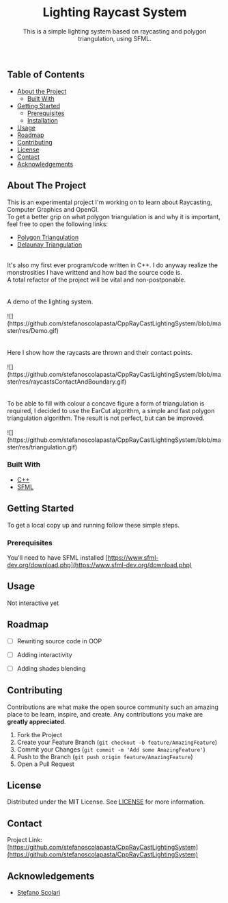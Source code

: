 
<!-- PROJECT LOGO -->
<br />
<p align="center">

  <h1 align="center">Lighting Raycast System</h1>

  <p align="center">
    This is a simple lighting system based on raycasting and polygon triangulation, using SFML.
    <br />
    <br />
    <br />
  </p>
</p>



<!-- TABLE OF CONTENTS -->
## Table of Contents

* [About the Project](#about-the-project)
  * [Built With](#built-with)
* [Getting Started](#getting-started)
  * [Prerequisites](#prerequisites)
  * [Installation](#installation)
* [Usage](#usage)
* [Roadmap](#roadmap)
* [Contributing](#contributing)
* [License](#license)
* [Contact](#contact)
* [Acknowledgements](#acknowledgements)


<!-- ABOUT THE PROJECT -->
## About The Project

This is an experimental project I'm working on to learn about Raycasting, Computer Graphics and OpenGl.
<br />
To get a better grip on what polygon triangulation is and why it is important, feel free to open the following links:
* [Polygon Triangulation](https://en.wikipedia.org/wiki/Polygon_triangulation)
* [Delaunay Triangulation](https://en.wikipedia.org/wiki/Delaunay_triangulation)
<br />
It's also my first ever program/code written in C++. I do anyway realize the monstrosities I have writtend and how bad the source code is.
<br />
A total refactor of the project will be vital and non-postponable.
<br />
<br />
<br />
A demo of the lighting system.
<br />
<br />
![](https://github.com/stefanoscolapasta/CppRayCastLightingSystem/blob/master/res/Demo.gif)
<br />
<br />
<br />
Here I show how the raycasts are thrown and their contact points.
<br />
<br />
![](https://github.com/stefanoscolapasta/CppRayCastLightingSystem/blob/master/res/raycastsContactAndBoundary.gif)
<br />
<br />
<br />
To be able to fill with colour a concave figure a form of triangulation is required, I decided to use the EarCut algorithm, a simple and fast polygon triangulation algorithm.
The result is not perfect, but can be improved.
<br />
<br />
![](https://github.com/stefanoscolapasta/CppRayCastLightingSystem/blob/master/res/triangulation.gif)

### Built With

* [C++](https://isocpp.org/)
* [SFML](https://www.sfml-dev.org/download.php)



<!-- GETTING STARTED -->
## Getting Started

To get a local copy up and running follow these simple steps.


### Prerequisites

You'll need to have SFML installed [https://www.sfml-dev.org/download.php](https://www.sfml-dev.org/download.php)


<!-- USAGE EXAMPLES -->
## Usage

Not interactive yet



<!-- ROADMAP -->
## Roadmap

- [ ] Rewriting source code in OOP
- [ ] Adding interactivity
- [ ] Adding shades blending



<!-- CONTRIBUTING -->
## Contributing

Contributions are what make the open source community such an amazing place to be learn, inspire, and create. Any contributions you make are **greatly appreciated**.

1. Fork the Project
2. Create your Feature Branch (`git checkout -b feature/AmazingFeature`)
3. Commit your Changes (`git commit -m 'Add some AmazingFeature'`)
4. Push to the Branch (`git push origin feature/AmazingFeature`)
5. Open a Pull Request



<!-- LICENSE -->
## License

Distributed under the MIT License. See [LICENSE](https://github.com/zucchero-sintattico/Jhaturanga/blob/main/LICENSE) for more information.



<!-- CONTACT -->
## Contact


Project Link: [https://github.com/stefanoscolapasta/CppRayCastLightingSystem](https://github.com/stefanoscolapasta/CppRayCastLightingSystem)



<!-- ACKNOWLEDGEMENTS -->
## Acknowledgements

* [Stefano Scolari](https://www.linkedin.com/in/stefano-scolari-7a9440170/)



